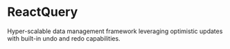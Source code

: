 # ReactQuery
Hyper-scalable data management framework leveraging optimistic updates with built-in undo and redo capabilities.

